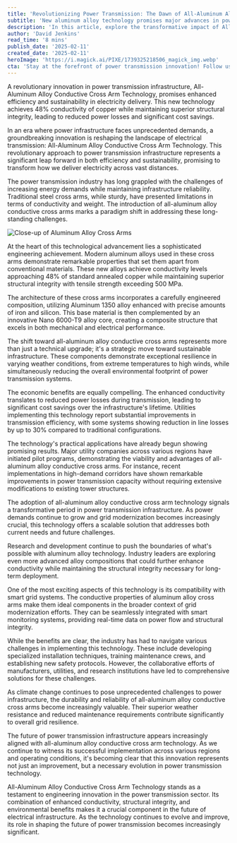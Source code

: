 ```yaml
---
title: 'Revolutionizing Power Transmission: The Dawn of All-Aluminum Alloy Conductive Cross Arm Technology'
subtitle: 'New aluminum alloy technology promises major advances in power transmission efficiency'
description: 'In this article, explore the transformative impact of All-Aluminum Alloy Conductive Cross Arm Technology on power transmission. Learn how this innovation enhances infrastructure efficiency, sustainability, and capacity, addressing the growing demands on electricity delivery systems.'
author: 'David Jenkins'
read_time: '8 mins'
publish_date: '2025-02-11'
created_date: '2025-02-11'
heroImage: 'https://i.magick.ai/PIXE/1739325218506_magick_img.webp'
cta: 'Stay at the forefront of power transmission innovation! Follow us on LinkedIn for regular updates on groundbreaking technologies and industry insights that are reshaping the future of energy infrastructure.'
---
```


A revolutionary innovation in power transmission infrastructure, All-Aluminum Alloy Conductive Cross Arm Technology, promises enhanced efficiency and sustainability in electricity delivery. This new technology achieves 48% conductivity of copper while maintaining superior structural integrity, leading to reduced power losses and significant cost savings.

In an era where power infrastructure faces unprecedented demands, a groundbreaking innovation is reshaping the landscape of electrical transmission: All-Aluminum Alloy Conductive Cross Arm Technology. This revolutionary approach to power transmission infrastructure represents a significant leap forward in both efficiency and sustainability, promising to transform how we deliver electricity across vast distances.

The power transmission industry has long grappled with the challenges of increasing energy demands while maintaining infrastructure reliability. Traditional steel cross arms, while sturdy, have presented limitations in terms of conductivity and weight. The introduction of all-aluminum alloy conductive cross arms marks a paradigm shift in addressing these long-standing challenges.

![Close-up of Aluminum Alloy Cross Arms](https://i.magick.ai/PIXE/1739325218511_magick_img.webp)

At the heart of this technological advancement lies a sophisticated engineering achievement. Modern aluminum alloys used in these cross arms demonstrate remarkable properties that set them apart from conventional materials. These new alloys achieve conductivity levels approaching 48% of standard annealed copper while maintaining superior structural integrity with tensile strength exceeding 500 MPa.

The architecture of these cross arms incorporates a carefully engineered composition, utilizing Aluminum 1350 alloy enhanced with precise amounts of iron and silicon. This base material is then complemented by an innovative Nano 6000-T9 alloy core, creating a composite structure that excels in both mechanical and electrical performance.

The shift toward all-aluminum alloy conductive cross arms represents more than just a technical upgrade; it's a strategic move toward sustainable infrastructure. These components demonstrate exceptional resilience in varying weather conditions, from extreme temperatures to high winds, while simultaneously reducing the overall environmental footprint of power transmission systems.

The economic benefits are equally compelling. The enhanced conductivity translates to reduced power losses during transmission, leading to significant cost savings over the infrastructure's lifetime. Utilities implementing this technology report substantial improvements in transmission efficiency, with some systems showing reduction in line losses by up to 30% compared to traditional configurations.

The technology's practical applications have already begun showing promising results. Major utility companies across various regions have initiated pilot programs, demonstrating the viability and advantages of all-aluminum alloy conductive cross arms. For instance, recent implementations in high-demand corridors have shown remarkable improvements in power transmission capacity without requiring extensive modifications to existing tower structures.

The adoption of all-aluminum alloy conductive cross arm technology signals a transformative period in power transmission infrastructure. As power demands continue to grow and grid modernization becomes increasingly crucial, this technology offers a scalable solution that addresses both current needs and future challenges.

Research and development continue to push the boundaries of what's possible with aluminum alloy technology. Industry leaders are exploring even more advanced alloy compositions that could further enhance conductivity while maintaining the structural integrity necessary for long-term deployment.

One of the most exciting aspects of this technology is its compatibility with smart grid systems. The conductive properties of aluminum alloy cross arms make them ideal components in the broader context of grid modernization efforts. They can be seamlessly integrated with smart monitoring systems, providing real-time data on power flow and structural integrity.

While the benefits are clear, the industry has had to navigate various challenges in implementing this technology. These include developing specialized installation techniques, training maintenance crews, and establishing new safety protocols. However, the collaborative efforts of manufacturers, utilities, and research institutions have led to comprehensive solutions for these challenges.

As climate change continues to pose unprecedented challenges to power infrastructure, the durability and reliability of all-aluminum alloy conductive cross arms become increasingly valuable. Their superior weather resistance and reduced maintenance requirements contribute significantly to overall grid resilience.

The future of power transmission infrastructure appears increasingly aligned with all-aluminum alloy conductive cross arm technology. As we continue to witness its successful implementation across various regions and operating conditions, it's becoming clear that this innovation represents not just an improvement, but a necessary evolution in power transmission technology.

All-Aluminum Alloy Conductive Cross Arm Technology stands as a testament to engineering innovation in the power transmission sector. Its combination of enhanced conductivity, structural integrity, and environmental benefits makes it a crucial component in the future of electrical infrastructure. As the technology continues to evolve and improve, its role in shaping the future of power transmission becomes increasingly significant.